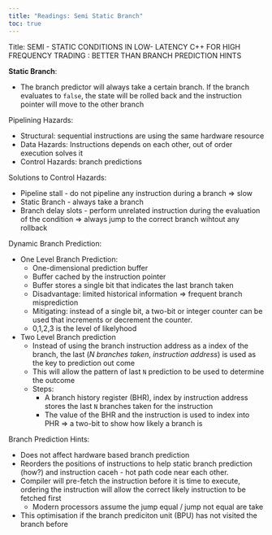 ```yaml
---
title: "Readings: Semi Static Branch"
toc: true
---
```


Title: SEMI - STATIC CONDITIONS IN LOW- LATENCY C++ FOR HIGH FREQUENCY TRADING : BETTER THAN BRANCH PREDICTION HINTS

**Static Branch**:
* The branch predictor will always take a certain branch. If the branch evaluates to `false`, the state will be rolled back and the instruction pointer will move to the other branch

Pipelining Hazards:
* Structural: sequential instructions are using the same hardware resource
* Data Hazards: Instructions depends on each other, out of order execution solves it
* Control Hazards: branch predictions

Solutions to Control Hazards:
* Pipeline stall - do not pipeline any instruction during a branch => slow
* Static Branch - always take a branch
* Branch delay slots - perform unrelated instruction during the evaluation of the condition => always jump to the correct branch wihtout any rollback

Dynamic Branch Prediction:
* One Level Branch Prediction:
    * One-dimensional prediction buffer
    * Buffer cached by the instruction pointer
    * Buffer stores a single bit that indicates the last branch taken
    * Disadvantage: limited historical information => frequent branch misprediction
    * Mitigating: instead of a single bit, a two-bit or integer counter can be used that increments or decrement the counter.
    * 0,1,2,3 is the level of likelyhood
* Two Level Branch prediction
    * Instead of using the branch instruction address as a index of the branch, the last (*N branches taken*, *instruction address*) is used as the key to prediction out come
    * This will allow the pattern of last `N` prediction to be used to determine the outcome
    * Steps:
        * A branch history register (BHR), index by instruction address stores the last `N` branches taken for the instruction
        * The value of the BHR and the instruction is used to index into PHR => a two-bit to show how likely a branch is

Branch Prediction Hints:
* Does not affect hardware based branch prediction
* Reorders the positions of instructions to help static branch prediction (how?) and instruction caceh - hot path code near each other.
* Compiler will pre-fetch the instruction before it is time to execute, ordering the instruction will allow the correct likely instruction to be fetched first
    * Modern processors assume the jump equal / jump not equal are take
* This optimisation if the branch prediciton unit (BPU) has not visited the branch before
    
